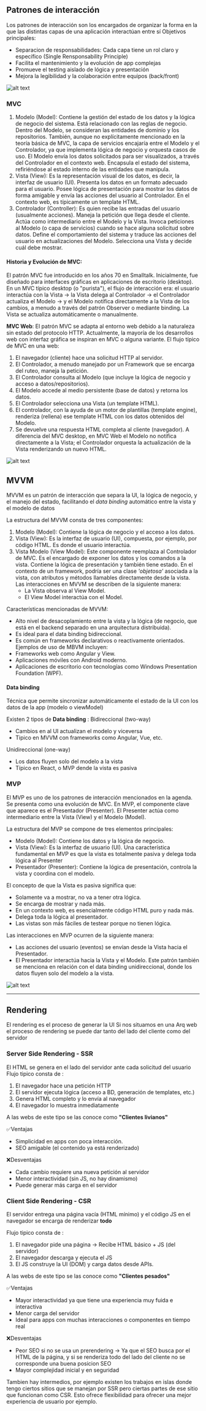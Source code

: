 ## Patrones de interacción
Los patrones de interacción son los encargados de organizar la forma en la que las distintas capas de una aplicación interactúan entre sí
Objetivos principales: 
* Separacion de responsabilidades: Cada capa tiene un rol claro y específico (Single Rensponsability Principle)
* Facilita el mantenimiento y la evolución de app complejas
* Promueve el testing aislado de lógica y presentación 
* Mejora la legibilidad y la colaboración entre equipos (back/front)

![alt text](image.png)

### MVC

1. Modelo (Model): Contiene la gestión del estado de los datos y la lógica de negocio del sistema. Está relacionado con las reglas de negocio. Dentro del Modelo, se consideran las entidades de dominio y los repositorios. También, aunque no explícitamente mencionado en la teoría básica de MVC, la capa de servicios encajaría entre el Modelo y el Controlador, ya que implementa lógica de negocio y orquesta casos de uso. El Modelo envía los datos solicitados para ser visualizados, a través del Controlador en el contexto web. Encapsula el estado del sistema, refiriéndose al estado interno de las entidades que manipula.
2. Vista (View): Es la representación visual de los datos, es decir, la interfaz de usuario (UI). Presenta los datos en un formato adecuado para el usuario. Posee lógica de presentación para mostrar los datos de forma amigable y envía las acciones del usuario al Controlador. En el contexto web, es típicamente un template HTML.
3. Controlador (Controller): Es quien recibe las entradas del usuario (usualmente acciones). Maneja la petición que llega desde el cliente. Actúa como intermediario entre el Modelo y la Vista. Invoca peticiones al Modelo (o capa de servicios) cuando se hace alguna solicitud sobre datos. Define el comportamiento del sistema y traduce las acciones del usuario en actualizaciones del Modelo. Selecciona una Vista y decide cuál debe mostrar.


#### Historia y Evolución de MVC:
 El patrón MVC fue introducido en los años 70 en Smalltalk. Inicialmente, fue diseñado para interfaces gráficas en aplicaciones de escritorio (desktop). En un MVC típico desktop (o "purista"), el flujo de interacción era: el usuario interactúa con la Vista -> la Vista delega al Controlador -> el Controlador actualiza el Modelo -> y el Modelo notifica directamente a la Vista de los cambios, a menudo a través del patrón Observer o mediante binding. La Vista se actualiza automáticamente o manualmente.


**MVC Web**: El patrón MVC se adapta al entorno web debido a la naturaleza sin estado del protocolo HTTP. Actualmente, la mayoría de los desarrollos web con interfaz gráfica se inspiran en MVC o alguna variante. El flujo típico de MVC en una web:
1. El navegador (cliente) hace una solicitud HTTP al servidor.
2. El Controlador, a menudo manejado por un Framework que se encarga del ruteo, maneja la petición.
3. El Controlador consulta al Modelo (que incluye la lógica de negocio y acceso a datos/repositorios).
4. El Modelo accede al medio persistente (base de datos) y retorna los datos.
5. El Controlador selecciona una Vista (un template HTML).
6. El controlador, con la ayuda de un motor de plantillas (template engine), renderiza (rellena) ese template HTML con los datos obtenidos del Modelo.
7. Se devuelve una respuesta HTML completa al cliente (navegador). A diferencia del MVC desktop, en MVC Web el Modelo no notifica directamente a la Vista; el Controlador orquesta la actualización de la Vista renderizando un nuevo HTML.

![alt text](image-2.png)



## MVVM
MVVM es un patrón de interacción que separa la UI, la lógica de negocio, y el manejo del estado, facilitando el _data binding_ automático entre la vista y el modelo de datos


La estructura del MVVM consta de tres componentes:
1. Modelo (Model): Contiene la lógica de negocio y el acceso a los datos.
2. Vista (View): Es la interfaz de usuario (UI), compuesta, por ejemplo, por código HTML. Es donde el usuario interactúa.
3. Vista Modelo (View Model): Este componente reemplaza al Controlador de MVC. Es el encargado de exponer los datos y los comandos a la vista. Contiene la lógica de presentación y también tiene estado. En el contexto de un framework, podría ser una clase _'objetosa'_ asociada a la vista, con atributos y métodos llamables directamente desde la vista.
Las interacciones en MVVM se describen de la siguiente manera:
    * La Vista observa al View Model.
    * El View Model interactúa con el Model.

Características mencionadas de MVVM:
*  Alto nivel de desacoplamiento entre la vista y la lógica (de negocio, que está en el backend separado en una arquitectura distribuida).
* Es ideal para el data binding bidireccional.
* Es común en frameworks declarativos o reactivamente orientados.
Ejemplos de uso de MBVM incluyen:
* Frameworks web como Angular y View.
* Aplicaciones móviles con Android moderno.
* Aplicaciones de escritorio con tecnologías como Windows Presentation Foundation (WPF).

####  Data binding
 Técnica que permite sincronizar automáticamente el estado de la UI con los datos de la app (modelo o viewModel)

Existen 2 tipos de **Data binding** : 
Bidireccional (two-way) 
* Cambios en al UI actualizan el modelo y viceversa
* Tipico en MVVM con frameworks como Angular, Vue, etc.

Unidireccional (one-way)
* Los datos fluyen solo del modelo a la vista
* Típico en React, o MVP dende la vista es pasiva


### MVP

El MVP es uno de los patrones de interacción mencionados en la agenda. Se presenta como una evolución de MVC.
En MVP, el componente clave que aparece es el Presentador (Presenter). El Presenter actúa como intermediario entre la Vista (View) y el Modelo (Model).

La estructura del MVP se compone de tres elementos principales:
* Modelo (Model): Contiene los datos y la lógica de negocio.
* Vista (View): Es la interfaz de usuario (UI). Una característica fundamental en 
MVP es que la vista es totalmente pasiva y delega toda lógica al Presenter
* Presentador (Presenter): Contiene la lógica de presentación, controla la vista y coordina con el modelo.

El concepto de que la Vista es pasiva significa que:
* Solamente va a mostrar, no va a tener otra lógica.
* Se encarga de mostrar y nada más.
* En un contexto web, es esencialmente código HTML puro y nada más.
* Delega toda la lógica al presentador.
* Las vistas son más fáciles de testear porque no tienen lógica.

Las interacciones en MVP ocurren de la siguiente manera:
* Las acciones del usuario (eventos) se envían desde la Vista hacia el Presentador.
* El Presentador interactúa hacia la Vista y el Modelo.
Este patrón también se menciona en relación con el data binding unidireccional, donde los datos fluyen solo del modelo a la vista.


![alt text](image-3.png)

---
## Rendering
El rendering es el proceso de generar la UI 
Si nos situamos en una Arq web el proceso de rendering se puede dar tanto del lado del cliente como del servidor

### Server Side Rendering - SSR

El HTML se genera en el lado del servidor ante cada solicitud del usuario
Flujo tipico consta de : 
1. El navegador hace una petición HTTP
2. El servidor ejecuta lógica (acceso a BD, generación de templates, etc.)
3. Genera HTML completo y lo envía al navegador
4. El navegador lo muestra inmediatamente

A las webs de este tipo se las conoce como **"Clientes livianos"**


✅Ventajas
 * Simplicidad en apps con poca interacción.
 * SEO amigable (el contenido ya está renderizado)


❌Desventajas
 * Cada cambio requiere una nueva petición al servidor 
 * Menor interactividad (sin JS, no hay dinamismo)
 * Puede generar más carga en el servidor

### Client Side Rendering - CSR
El servidor entrega una  página vacía (HTML mínimo) y el código JS en el navegador se encarga de renderizar **todo**

Flujo tipico consta de : 
1. El navegador pide una página -> Recibe HTML básico + JS (del servidor) 
2. El navegador descarga y ejecuta el JS
3. El JS construye la UI (DOM) y carga datos desde APIs.


A las webs de este tipo se las conoce como **"Clientes pesados"**

✅Ventajas
 * Mayor interactividad ya que tiene una experiencia muy fuida e interactiva
 * Menor carga del servidor
 * Ideal para apps con muchas interacciones o componentes en tiempo real


❌Desventajas
 * Peor SEO si no se usa un prerendering -> Ya que el SEO busca por el HTML de la página, y si se renderiza todo del lado del cliente no se corresponde una buena posicion SEO
 * Mayor complejidad inicial y en seguridad 



 Tambien hay intermedios, por ejemplo existen los trabajos en islas donde tengo ciertos sitios que se manejan por SSR pero ciertas partes de ese sitio que funcionan como CSR. Esto ofrece flexibilidad para ofrecer una mejor experiencia de usuario por ejemplo.


